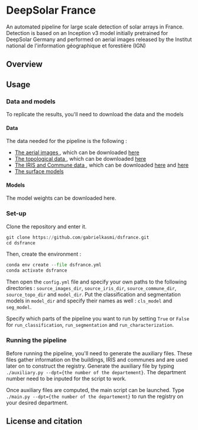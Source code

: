 # DeepSolar France

An automated pipeline for large scale detection of solar arrays in France. Detection is based on an Inception v3 model initially pretrained for DeepSolar Germany and performed on aerial images released by the Institut national de l'information géographique et forestière (IGN)

## Overview
## Usage

### Data and models

To replicate the results, you'll need to download the data and the models

#### Data

The data needed for the pipeline is the following :
- <u> The aerial images </u>, which can be downloaded [here](https://geoservices.ign.fr/bdortho)
- <u> The topological data </u>, which can be downloaded [here](https://geoservices.ign.fr/bdtopo)
- <u> The IRIS and Commune data </u>, which can be downloaded [here](https://geoservices.ign.fr/contoursiris) and [here](https://www.data.gouv.fr/fr/datasets/decoupage-administratif-communal-francais-issu-d-openstreetmap/)
- <u> The surface models </u>

#### Models

The model weights can be downloaded here.

### Set-up 

Clone the repository and enter it. 

```python
git clone https://github.com/gabrielkasmi/dsfrance.git
cd dsfrance
```

Then, create the environment :

```python
conda env create --file dsfrance.yml
conda activate dsfrance
```

Then open the `config.yml` file and specify your own paths to the following directories : `source_images_dir`, `source_iris_dir`, `source_commune_dir`, `source_topo_dir` and `model_dir`. Put the classification and segmentation models in `model_dir` and specify their names as well : `cls_model` and `seg_model`. 

Specify which parts of the pipeline you want to run by setting `True` or `False` for `run_classification`, `run_segmentation` and `run_characterization`.

### Running the pipeline

Before running the pipeline, you'll need to generate the auxiliary files. These files gather information on the buildings, IRIS and communes and are used later on to construct the registry. Generate the auxiliary file by typing `./auxiliary.py --dpt={the number of the departement}`. The department number need to be inputed for the script to work.

Once auxiliary files are computed, the main script can be launched. Type `./main.py --dpt={the number of the departement}` to run the registry on your desired department.


## License and citation
